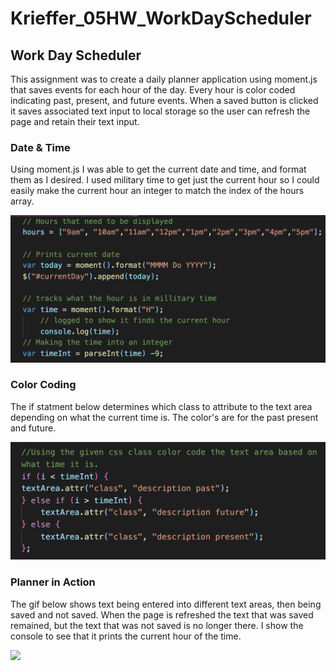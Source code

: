 # Krieffer_05HW_WorkDayScheduler

## Work Day Scheduler
 This assignment was to create a daily planner application using moment.js that saves events for each hour of the day. Every hour is color coded indicating past, present, and future events. When a saved button is clicked it saves associated text input to local storage so the user can refresh the page and retain their text input.   

### Date & Time
  Using moment.js I was able to get the current date and time, and format them as I desired. I used military time to get just the current hour so I could easily make the current hour an integer to match the index of the hours array. 

![alt text](https://github.com/Krieffer21/Krieffer_05HW/blob/master/Assets/images/DateTime.png)

### Color Coding 
 The if statment below determines which class to attribute to the text area depending on what the current time is. The color's are for the past present and future.

![alt text](https://github.com/Krieffer21/Krieffer_05HW/blob/master/Assets/images/ColorCoding.png)

### Planner in Action
  The gif below shows text being entered into different text areas, then being saved and not saved. When the page is refreshed the text that was saved remained, but the text that was not saved is no longer there. I show the console to see that it prints the current hour of the time.
  
![](https://github.com/Krieffer21/Krieffer_05HW/blob/master/Assets/images/DayScheduler.gif)

